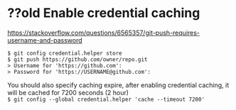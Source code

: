 # ??old Enable credential caching

https://stackoverflow.com/questions/6565357/git-push-requires-username-and-password  

```
$ git config credential.helper store
$ git push https://github.com/owner/repo.git
> Username for 'https://github.com':
> Password for 'https://USERNAME@github.com':
```

You should also specify caching expire, after enabling credential caching, it will be cached for 7200 seconds (2 hour)  
`$ git config --global credential.helper 'cache --timeout 7200'`  
